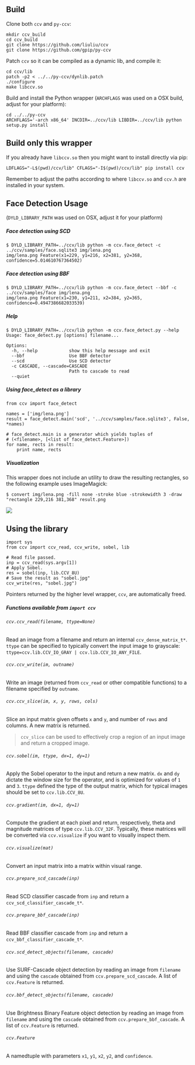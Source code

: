 ## Build

Clone both `ccv` and `py-ccv`:

```
mkdir ccv_build
cd ccv_build
git clone https://github.com/liuliu/ccv
git clone https://github.com/gpip/py-ccv
```

Patch `ccv` so it can be compiled as a dynamic lib, and compile it:

```
cd ccv/lib
patch -p2 < ../../py-ccv/dynlib.patch
./configure
make libccv.so
```

Build and install the Python wrapper (`ARCHFLAGS` was used on a OSX build, adjust for your platform):

```
cd ../../py-ccv
ARCHFLAGS='-arch x86_64' INCDIR=../ccv/lib LIBDIR=../ccv/lib python setup.py install
```

## Build only this wrapper

If you already have `libccv.so` then you might want to install directly via pip:

```
LDFLAGS="-L$(pwd)/ccv/lib" CFLAGS="-I$(pwd)/ccv/lib" pip install ccv
```

Remember to adjust the paths according to where `libccv.so` and `ccv.h` are installed in your system.


## Face Detection Usage

(`DYLD_LIBRARY_PATH` was used on OSX, adjust it for your platform)

##### Face detection using SCD

```
$ DYLD_LIBRARY_PATH=../ccv/lib python -m ccv.face_detect -c ../ccv/samples/face.sqlite3 img/lena.png
img/lena.png Feature(x1=229, y1=216, x2=381, y2=368, confidence=5.014610767364502)
```

##### Face detection using BBF

```
$ DYLD_LIBRARY_PATH=../ccv/lib python -m ccv.face_detect --bbf -c ../ccv/samples/face img/lena.png
img/lena.png Feature(x1=230, y1=211, x2=384, y2=365, confidence=0.4947386682033539)
```

##### Help

```
$ DYLD_LIBRARY_PATH=../ccv/lib python -m ccv.face_detect.py --help
Usage: face_detect.py [options] filename...

Options:
  -h, --help            show this help message and exit
  --bbf                 Use BBF detector
  --scd                 Use SCD detector
  -c CASCADE, --cascade=CASCADE
                        Path to cascade to read
  --quiet
```

##### Using face_detect as a library

```
from ccv import face_detect

names = ['img/lena.png']
result = face_detect.main('scd', '../ccv/samples/face.sqlite3', False, *names)

# face_detect.main is a generator which yields tuples of
# (<filename>, [<list of face_detect.Feature>])
for name, rects in result:
    print name, rects
```


##### Visualization

This wrapper does not include an utility to draw the resulting rectangles, so the following example uses ImageMagick:

```
$ convert img/lena.png -fill none -stroke blue -strokewidth 3 -draw "rectangle 229,216 381,368" result.png
```

![](http://i.imgur.com/yzcxwqk.png)


## Using the library

```
import sys
from ccv import ccv_read, ccv_write, sobel, lib

# Read file passed.
inp = ccv_read(sys.argv[1])
# Apply Sobel.
res = sobel(inp, lib.CCV_8U)
# Save the result as "sobel.jpg"
ccv_write(res, "sobel.jpg")
```

Pointers returned by the higher level wrapper, `ccv`, are automatically freed.

##### Functions available from `import ccv`

###### `ccv.ccv_read(filename, ttype=None)`
Read an image from a filename and return an internal `ccv_dense_matrix_t*`.
`ttype` can be specified to typically convert the input image to grayscale: `ttype=ccv.lib.CCV_IO_GRAY | ccv.lib.CCV_IO_ANY_FILE`.

###### `ccv.ccv_write(im, outname)`
Write an image (returned from `ccv_read` or other compatible functions) to a filename specified by `outname`.

###### `ccv.ccv_slice(im, x, y, rows, cols)`
Slice an input matrix given offsets `x` and `y`, and number of `rows` and columns. A new matrix is returned.

> `ccv_slice` can be used to effectively crop a region of an input image and return a cropped image.

###### `ccv.sobel(im, ttype, dx=1, dy=1)`
Apply the Sobel operator to the input and return a new matrix. `dx` and `dy` dictate the window size for the operator, and is optimized for values of `1` and `3`. `ttype` defined the type of the output matrix, which for typical images should be set to `ccv.lib.CCV_8U`.

###### `ccv.gradient(im, dx=1, dy=1)`
Compute the gradient at each pixel and return, respectively, theta and magnitude matrices of type `ccv.lib.CCV_32F`. Typically, these matrices will be converted via `ccv.visualize` if you want to visually inspect them.

###### `ccv.visualize(mat)`
Convert an input matrix into a matrix within visual range.

###### `ccv.prepare_scd_cascade(inp)`
Read SCD classifier cascade from `inp` and return a `ccv_scd_classifier_cascade_t*`.

###### `ccv.prepare_bbf_cascade(inp)`
Read BBF classifier cascade from `inp` and return a `ccv_bbf_classifier_cascade_t*`.

###### `ccv.scd_detect_objects(filename, cascade)`
Use SURF-Cascade object detection by reading an image from `filename` and using the `cascade` obtained from `ccv.prepare_scd_cascade`. A list of `ccv.Feature` is returned.

###### `ccv.bbf_detect_objects(filename, cascade)`
Use Brightness Binary Feature object detection by reading an image from `filename` and using the `cascade` obtained from `ccv.prepare_bbf_cascade`. A list of `ccv.Feature` is returned.

###### `ccv.Feature`
A namedtuple with parameters `x1`, `y1`, `x2`, `y2`, and `confidence`.
